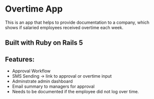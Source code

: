 # Overtime App

This is an app that helps to provide documentation to a company, which shows if salaried employees received overtime each week.

## Built with Ruby on Rails 5

## Features:
  - Approval Workflow
  - SMS Sending -> link to approval or overtime input
  - Adminstrate admin dashboard
  - Email summary to managers for approval
  - Needs to be documented if the employee did not log over time.
